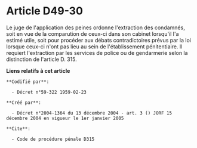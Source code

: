 # Article D49-30

Le juge de l'application des peines ordonne l'extraction des condamnés, soit en vue de la comparution de ceux-ci dans son
cabinet lorsqu'il l'a estimé utile, soit pour procéder aux débats contradictoires prévus par la loi lorsque ceux-ci n'ont pas
lieu au sein de l'établissement pénitentiaire. Il requiert l'extraction par les services de police ou de gendarmerie selon la
distinction de l'article D. 315.

**Liens relatifs à cet article**

	**Codifié par**:

	  - Décret n°59-322 1959-02-23

	**Créé par**:

	  - Décret n°2004-1364 du 13 décembre 2004 - art. 3 () JORF 15 décembre 2004 en vigueur le 1er janvier 2005

	**Cite**:

	  - Code de procédure pénale D315
